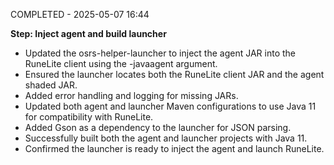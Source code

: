 COMPLETED - 2025-05-07 16:44

**Step: Inject agent and build launcher**

-   Updated the osrs-helper-launcher to inject the agent JAR into the RuneLite client using the -javaagent argument.
-   Ensured the launcher locates both the RuneLite client JAR and the agent shaded JAR.
-   Added error handling and logging for missing JARs.
-   Updated both agent and launcher Maven configurations to use Java 11 for compatibility with RuneLite.
-   Added Gson as a dependency to the launcher for JSON parsing.
-   Successfully built both the agent and launcher projects with Java 11.
-   Confirmed the launcher is ready to inject the agent and launch RuneLite.
